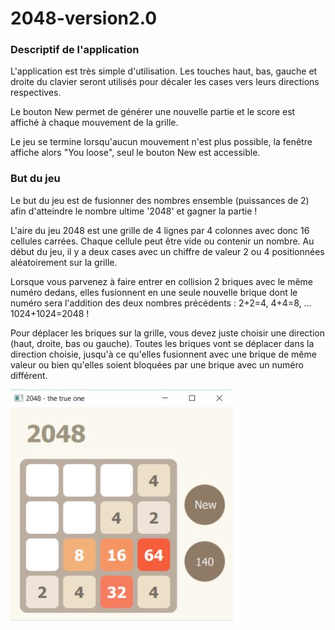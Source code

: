 # 2048-version2.0

### Descriptif de l'application

L'application est très simple d'utilisation. Les touches haut, bas, gauche et droite du clavier seront utilisés pour décaler les cases vers leurs directions respectives.

Le bouton New permet de générer une nouvelle partie et le score est affiché à chaque mouvement de la grille. 

Le jeu se termine lorsqu'aucun mouvement n'est plus possible, la fenêtre affiche alors "You loose", seul le bouton New est accessible.


### But du jeu 
Le but du jeu est de fusionner des nombres ensemble (puissances de 2) afin d'atteindre le nombre ultime '2048' et gagner la partie !

L'aire du jeu 2048 est une grille de 4 lignes par 4 colonnes avec donc 16 cellules carrées. Chaque cellule peut être vide ou contenir un nombre. Au début du jeu, il y a deux cases avec un chiffre de valeur 2 ou 4 positionnées aléatoirement sur la grille.

Lorsque vous parvenez à faire entrer en collision 2 briques avec le même numéro dedans, elles fusionnent en une seule nouvelle brique dont le numéro sera l'addition des deux nombres précédents : 2+2=4, 4+4=8, ... 1024+1024=2048 !

Pour déplacer les briques sur la grille, vous devez juste choisir une direction (haut, droite, bas ou gauche). Toutes les briques vont se déplacer dans la direction choisie, jusqu'à ce qu'elles fusionnent avec une brique de même valeur ou bien qu'elles soient bloquées par une brique avec un numéro différent.


![Screenshot](Capture.JPG) 
